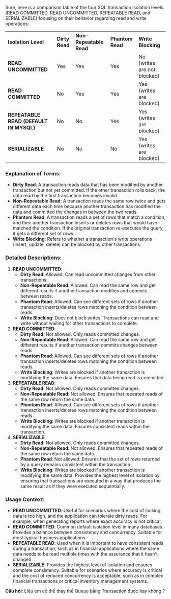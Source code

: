   

  

Sure, here is a comparison table of the four SQL transaction isolation levels (READ COMMITTED, READ UNCOMMITTED, REPEATABLE READ, and SERIALIZABLE) focusing on their behavior regarding read and write operations:

|                                        |                |                         |                  |                             |
| -------------------------------------- | -------------- | ----------------------- | ---------------- | --------------------------- |
| **Isolation Level**                    | **Dirty Read** | **Non-Repeatable Read** | **Phantom Read** | **Write Blocking**          |
| **READ UNCOMMITTED**                   | Yes            | Yes                     | Yes              | No (writes are not blocked) |
| **READ COMMITTED**                     | No             | Yes                     | Yes              | Yes (writes are blocked)    |
| **REPEATABLE READ (DEFAULT IN MYSQL)** | No             | No                      | Yes              | Yes (writes are blocked)    |
| **SERIALIZABLE**                       | No             | No                      | No               | Yes (writes are blocked)    |

### Explanation of Terms:

- **Dirty Read**: A transaction reads data that has been modified by another transaction but not yet committed. If the other transaction rolls back, the data read by the first transaction becomes invalid.
- **Non-Repeatable Read**: A transaction reads the same row twice and gets different data each time because another transaction has modified the data and committed the changes in between the two reads.
- **Phantom Read**: A transaction reads a set of rows that match a condition, and then another transaction inserts or deletes rows that would have matched the condition. If the original transaction re-executes the query, it gets a different set of rows.
- **Write Blocking**: Refers to whether a transaction's write operations (insert, update, delete) can be blocked by other transactions.

### Detailed Descriptions:

1. **READ UNCOMMITTED**:
    - **Dirty Read**: Allowed. Can read uncommitted changes from other transactions.
    - **Non-Repeatable Read**: Allowed. Can read the same row and get different results if another transaction modifies and commits between reads.
    - **Phantom Read**: Allowed. Can see different sets of rows if another transaction inserts/deletes rows matching the condition between reads.
    - **Write Blocking**: Does not block writes. Transactions can read and write without waiting for other transactions to complete.
2. **READ COMMITTED**:
    - **Dirty Read**: Not allowed. Only reads committed changes.
    - **Non-Repeatable Read**: Allowed. Can read the same row and get different results if another transaction commits changes between reads.
    - **Phantom Read**: Allowed. Can see different sets of rows if another transaction inserts/deletes rows matching the condition between reads.
    - **Write Blocking**: Writes are blocked if another transaction is modifying the same data. Ensures that data being read is committed.
3. **REPEATABLE READ**:
    - **Dirty Read**: Not allowed. Only reads committed changes.
    - **Non-Repeatable Read**: Not allowed. Ensures that repeated reads of the same row return the same data.
    - **Phantom Read**: Allowed. Can see different sets of rows if another transaction inserts/deletes rows matching the condition between reads.
    - **Write Blocking**: Writes are blocked if another transaction is modifying the same data. Ensures consistent reads within the transaction.
4. **SERIALIZABLE**:
    - **Dirty Read**: Not allowed. Only reads committed changes.
    - **Non-Repeatable Read**: Not allowed. Ensures that repeated reads of the same row return the same data.
    - **Phantom Read**: Not allowed. Ensures that the set of rows returned by a query remains consistent within the transaction.
    - **Write Blocking**: Writes are blocked if another transaction is modifying the same data. Provides the highest level of isolation by ensuring that transactions are executed in a way that produces the same result as if they were executed sequentially.

### Usage Context:

- **READ UNCOMMITTED**: Useful for scenarios where the cost of locking data is too high, and the application can tolerate dirty reads. For example, when generating reports where exact accuracy is not critical.
- **READ COMMITTED**: Common default isolation level in many databases. Provides a balance between consistency and concurrency. Suitable for most typical business applications.
- **REPEATABLE READ**: Used when it is important to have consistent reads during a transaction, such as in financial applications where the same data needs to be read multiple times with the assurance that it hasn't changed.
- **SERIALIZABLE**: Provides the highest level of isolation and ensures complete consistency. Suitable for scenarios where accuracy is critical and the cost of reduced concurrency is acceptable, such as in complex financial transactions or critical inventory management systems.

  

  

**Câu hỏi**: Liệu em có thể thay thế Queue bằng Transaction được hay không ?